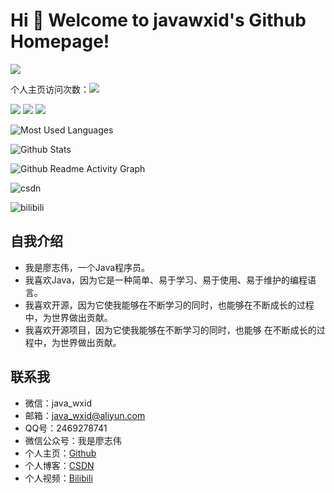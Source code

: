 
# Hi 🎉 Welcome to javawxid's Github Homepage!

<img src="https://readme-typing-svg.herokuapp.com/?lines=Welcome,%20visitor!;Hello%20Github%20World!&font=Roboto" />

<p>
  个人主页访问次数：<img src="https://profile-counter.glitch.me/github/count.svg" />
</p>
<p>
<img src="https://img.shields.io/static/v1?label=Program&message=java&color=blue"/>
<a href="https://blog.csdn.net/java_wxid"><img src="https://img.shields.io/static/v1?label=Blog&message=CSDN&color=red"/></a>
<a href="https://space.bilibili.com/353586723"><img src="https://img.shields.io/static/v1?label=Video&message=Bilibili&color=cyan"/></a>
</p>

![Most Used Languages](https://github-readme-stats.vercel.app/api/top-langs/?username=javawxid&theme=dark&layout=compact)

![Github Stats](https://github-readme-stats.vercel.app/api?username=javawxid&show_icons=true&theme=dark&count_private=true)

![Github Readme Activity Graph](https://activity-graph.herokuapp.com/graph?username=javawxid&theme=github)

![csdn](https://stats.justsong.cn/api/csdn?id=java_wxid&theme=dark)

![bilibili](https://stats.justsong.cn/api/bilibili/?id=353586723&theme=dark)




## 自我介绍

- 我是廖志伟，一个Java程序员。
- 我喜欢Java，因为它是一种简单、易于学习、易于使用、易于维护的编程语言。
- 我喜欢开源，因为它使我能够在不断学习的同时，也能够在不断成长的过程中，为世界做出贡献。
- 我喜欢开源项目，因为它使我能够在不断学习的同时，也能够 在不断成长的过程中，为世界做出贡献。

## 联系我

- 微信：java_wxid
- 邮箱：java_wxid@aliyun.com
- QQ号：2469278741
- 微信公众号：我是廖志伟
- 个人主页：[Github](https://github.com/javawxid)
- 个人博客：[CSDN](https://blog.csdn.net/java_wxid)
- 个人视频：[Bilibili](https://space.bilibili.com/353586723)




